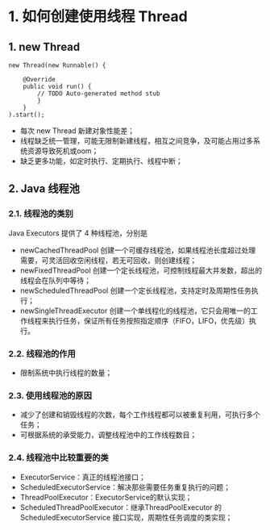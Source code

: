 # 1. 如何创建使用线程 Thread 
## 1. new Thread
    new Thread(new Runnable() {

        @Override
        public void run() {
            // TODO Auto-generated method stub
            }
        }
    ).start();

- 每次 new Thread 新建对象性能差；
- 线程缺乏统一管理，可能无限制新建线程，相互之间竞争，及可能占用过多系统资源导致死机或oom；
- 缺乏更多功能，如定时执行、定期执行、线程中断；

## 2. Java 线程池
### 2.1. 线程池的类别
Java Executors 提供了 4 种线程池，分别是

- newCachedThreadPool 创建一个可缓存线程池，如果线程池长度超过处理需要，可灵活回收空闲线程，若无可回收，则创建线程；
- newFixedThreadPool 创建一个定长线程池，可控制线程最大并发数，超出的线程会在队列中等待；
- newScheduledThreadPool 创建一个定长线程池，支持定时及周期性任务执行；
- newSingleThreadExecutor 创建一个单线程化的线程池，它只会用唯一的工作线程来执行任务，保证所有任务按照指定顺序（FIFO，LIFO，优先级）执行。

### 2.2. 线程池的作用
- 限制系统中执行线程的数量；

### 2.3. 使用线程池的原因
- 减少了创建和销毁线程的次数，每个工作线程都可以被重复利用，可执行多个任务；
- 可根据系统的承受能力，调整线程池中的工作线程数目；

### 2.4. 线程池中比较重要的类
- ExecutorService：真正的线程池接口；
- ScheduledExecutorService：解决那些需要任务重复执行的问题；
- ThreadPoolExecutor：ExecutorService的默认实现；
- ScheduledThreadPoolExecutor：继承ThreadPoolExecutor 的 ScheduledExecutorService 接口实现，周期性任务调度的类实现；



